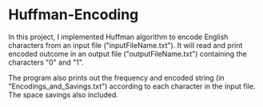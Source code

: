 # Huffman-Encoding
In this project, I implemented Huffman algorithm to encode English characters from an input file ("inputFileName.txt"). It will read and print encoded outcome in an output file ("outputFileName.txt") containing the characters "0" and "1".

The program also prints out the frequency and encoded string (in "Encodings_and_Savings.txt") according to each character in the input file. The space savings also included.
